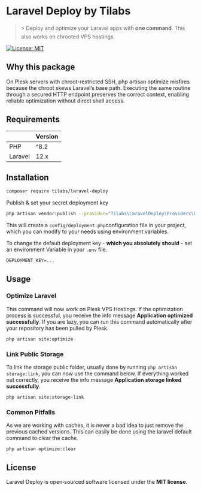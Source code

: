 # Laravel Deploy by Tilabs

> ⚡️ Deploy and optimize your Laravel apps with **one command**. This also works on chrooted VPS hostings.

[![License: MIT](https://img.shields.io/badge/License-MIT-blue.svg)](LICENSE)

## Why this package

On Plesk servers with chroot-restricted SSH, php artisan optimize misfires because the chroot skews Laravel’s base path. Executing the same routine through a secured HTTP endpoint preserves the correct context, enabling reliable optimization without direct shell access.

## Requirements

|         | Version |
| ------- | ------- |
| PHP     | ^8.2    |
| Laravel | 12.x    |

## Installation

```bash
composer require tilabs/laravel-deploy
```

Publish & set your secret deployment key

```bash
php artisan vendor:publish --provider="Tilabs\LaravelDeploy\Providers\DeploymentServiceProvider"
```

This will create a `config/deployment.php`configuration file in your project, which you can modify to your needs using environment variables.

To change the default deployment key - **which you absolutely should** - set an environment Variable in your `.env` file.

```
DEPLOYMENT_KEY=...
```

## Usage

### Optimize Laravel

This command will now work on Plesk VPS Hostings. If the optimization process is successful, you receive the info message **Application optimized successfully**. If you are lazy, you can run this command automatically after your repository has been pulled by Plesk.

```shell
php artisan site:optimize
```

### Link Public Storage

To link the storage public folder, usually done by running `php artisan storage:link`, you can now use the command below. If everything worked out correctly, you receive the info message **Application storage linked successfully**.

```shell
php artisan site:storage-link
```

### Common Pitfalls

As we are working with caches, it is never a bad idea to just remove the previous cached versions. This can easily be done using the laravel default command to clear the cache.

```shell
php artisan optimize:clear
```

## License

Laravel Deploy is open‑sourced software licensed under the **MIT license**.
